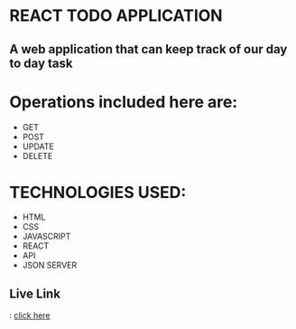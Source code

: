 <h1>REACT TODO APPLICATION</h1>
<h2>A web application that can keep track of our day to day task</h2>

<h1>Operations included here are:</h1>
<ul>
  <li>GET</li>
  <li>POST</li>
  <li>UPDATE</li>
  <li>DELETE</li>
</ul>

<h1>TECHNOLOGIES USED:</h1>
<ul>
  <li>
    HTML
  </li>
  <li>
    CSS
  </li>
  <li>
    JAVASCRIPT
  </li>
  <li>
    REACT
  </li>
  <li>
    API
  </li>
  <li>
    JSON SERVER
  </li>
</ul>

<h2>Live Link</h2> <span>:</span> <a href="https://todocurd1.netlify.app/"> click here</a>
